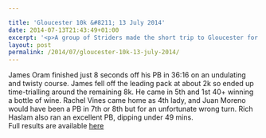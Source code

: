 ```yaml
---

title: 'Gloucester 10k &#8211; 13 July 2014'
date: 2014-07-13T21:43:49+01:00
excerpt: '<p>A group of Striders made the short trip to Gloucester for the annual 10k </p>'
layout: post
permalink: /2014/07/gloucester-10k-13-july-2014/
---
```

James Oram finished just 8 seconds off his PB in 36:16 on an undulating and twisty course. James fell off the leading pack at about 2k so ended up time-trialling around the remaining 8k. He came in 5th and 1st 40+ winning a bottle of wine. Rachel Vines came home as 4th lady, and Juan Moreno would have been a PB in 7th or 8th but for an unfortunate wrong turn. Rich Haslam also ran an excellent PB, dipping under 49 mins.  
Full results are available <a href="http://dbmax.racetecresults.com/Results.aspx?CId=16421&RId=41" target="_blank" rel="nofollow">here</a>